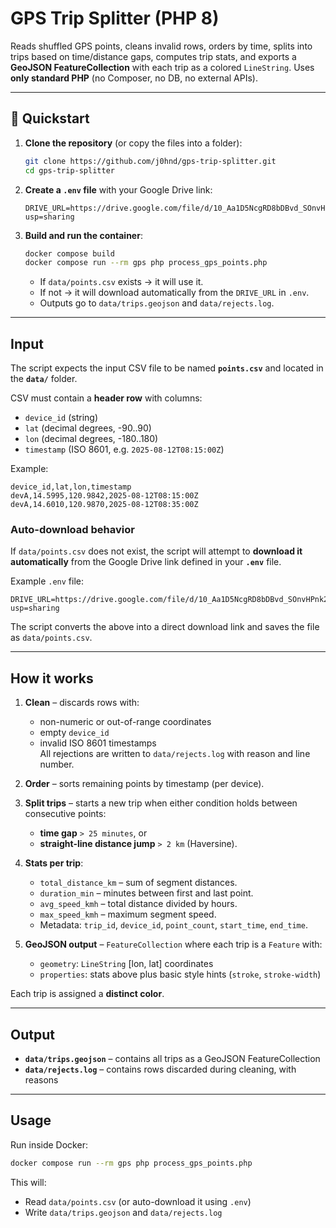 # GPS Trip Splitter (PHP 8)

Reads shuffled GPS points, cleans invalid rows, orders by time, splits into trips based on time/distance gaps, computes trip stats, and exports a **GeoJSON FeatureCollection** with each trip as a colored `LineString`. Uses **only standard PHP** (no Composer, no DB, no external APIs).

---

## 🚀 Quickstart

1. **Clone the repository** (or copy the files into a folder):

   ```bash
   git clone https://github.com/j0hnd/gps-trip-splitter.git
   cd gps-trip-splitter
   ```

2. **Create a `.env` file** with your Google Drive link:

   ```dotenv
   DRIVE_URL=https://drive.google.com/file/d/10_Aa1D5NcgRD8bDBvd_SOnvHPnk27in3/view?usp=sharing
   ```

3. **Build and run the container**:

   ```bash
   docker compose build
   docker compose run --rm gps php process_gps_points.php
   ```

   - If `data/points.csv` exists → it will use it.  
   - If not → it will download automatically from the `DRIVE_URL` in `.env`.  
   - Outputs go to `data/trips.geojson` and `data/rejects.log`.

---

## Input

The script expects the input CSV file to be named **`points.csv`** and located in the **`data/`** folder.

CSV must contain a **header row** with columns:

- `device_id` (string)
- `lat` (decimal degrees, -90..90)
- `lon` (decimal degrees, -180..180)
- `timestamp` (ISO 8601, e.g. `2025-08-12T08:15:00Z`)

Example:

```csv
device_id,lat,lon,timestamp
devA,14.5995,120.9842,2025-08-12T08:15:00Z
devA,14.6010,120.9870,2025-08-12T08:35:00Z
```

### Auto-download behavior

If `data/points.csv` does not exist, the script will attempt to **download it automatically** from the Google Drive link defined in your **`.env`** file.

Example `.env` file:

```dotenv
DRIVE_URL=https://drive.google.com/file/d/10_Aa1D5NcgRD8bDBvd_SOnvHPnk27in3/view?usp=sharing
```

The script converts the above into a direct download link and saves the file as `data/points.csv`.

---

## How it works

1. **Clean** – discards rows with:
   - non-numeric or out-of-range coordinates
   - empty `device_id`
   - invalid ISO 8601 timestamps  
   All rejections are written to `data/rejects.log` with reason and line number.

2. **Order** – sorts remaining points by timestamp (per device).

3. **Split trips** – starts a new trip when either condition holds between consecutive points:
   - **time gap** `> 25 minutes`, or
   - **straight-line distance jump** `> 2 km` (Haversine).

4. **Stats per trip**:
   - `total_distance_km` – sum of segment distances.
   - `duration_min` – minutes between first and last point.
   - `avg_speed_kmh` – total distance divided by hours.
   - `max_speed_kmh` – maximum segment speed.
   - Metadata: `trip_id`, `device_id`, `point_count`, `start_time`, `end_time`.

5. **GeoJSON output** – `FeatureCollection` where each trip is a `Feature` with:
   - `geometry`: `LineString` [lon, lat] coordinates
   - `properties`: stats above plus basic style hints (`stroke`, `stroke-width`)

Each trip is assigned a **distinct color**.

---

## Output

- **`data/trips.geojson`** – contains all trips as a GeoJSON FeatureCollection  
- **`data/rejects.log`** – contains rows discarded during cleaning, with reasons  

---

## Usage

Run inside Docker:

```bash
docker compose run --rm gps php process_gps_points.php
```

This will:

- Read `data/points.csv` (or auto-download it using `.env`)  
- Write `data/trips.geojson` and `data/rejects.log`
